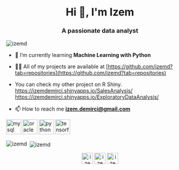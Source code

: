 <h1 align="center">Hi 👋, I'm Izem</h1>
<h3 align="center">A passionate data analyst</h3>

<p align="left"> <img src="https://komarev.com/ghpvc/?username=izemd" alt="izemd" /> </p>

- 🌱 I’m currently learning **Machine Learning with Python**

- 👨‍💻 All of my projects are available at [https://github.com/izemd?tab=repositories](https://github.com/izemd?tab=repositories)

- You can check my other project on R Shiny. https://izemdemirci.shinyapps.io/SalesAnalysis/
                                             https://izemdemirci.shinyapps.io/ExploratoryDataAnalysis/

- 📫 How to reach me **izem.demirci@gmail.com**

<p align="left"><img src="https://devicons.github.io/devicon/devicon.git/icons/mysql/mysql-original-wordmark.svg" alt="mysql" width="40" height="40"/> <img src="https://devicons.github.io/devicon/devicon.git/icons/oracle/oracle-original.svg" alt="oracle" width="40" height="40"/> <img src="https://devicons.github.io/devicon/devicon.git/icons/python/python-original.svg" alt="python" width="40" height="40"/> <img src="https://www.vectorlogo.zone/logos/tensorflow/tensorflow-icon.svg" alt="tensorflow" width="40" height="40"/></p>

<p><img align="left" src="https://github-readme-stats.vercel.app/api/top-langs/?username=izemd&layout=compact&hide=html" alt="izemd" /></p>


<p>&nbsp;<img align="center" src="https://github-readme-stats.vercel.app/api?username=izemd&show_icons=true" alt="izemd" /></p>

<p align="center">
<a href="https://linkedin.com/in/izemdemirci" target="blank"><img align="center" src="https://cdn.jsdelivr.net/npm/simple-icons@3.0.1/icons/linkedin.svg" alt="izemdemirci" height="30" width="30" /></a>
<a href="https://kaggle.com/izemdemirci" target="blank"><img align="center" src="https://cdn.jsdelivr.net/npm/simple-icons@3.0.1/icons/kaggle.svg" alt="izemdemirci" height="30" width="30" /></a>
<a href="https://instagram.com/izemdemirci" target="blank"><img align="center" src="https://cdn.jsdelivr.net/npm/simple-icons@3.0.1/icons/instagram.svg" alt="izemdemirci" height="30" width="30" /></a>
</p>

